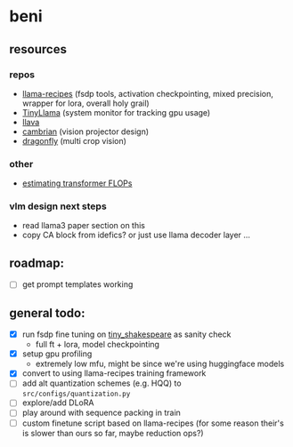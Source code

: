 # beni 
## resources
### repos
* [llama-recipes](https://github.com/meta-llama/llama-recipes) (fsdp tools, activation checkpointing, mixed precision, wrapper for lora, overall holy grail)
* [TinyLlama](https://github.com/jzhang38/TinyLlama) (system monitor for tracking gpu usage)
* [llava](https://github.com/haotian-liu/LLaVA)
* [cambrian](https://github.com/cambrian-mllm/cambrian) (vision projector design)
* [dragonfly](https://github.com/togethercomputer/Dragonfly) (multi crop vision)

### other 
* [estimating transformer FLOPs](https://www.adamcasson.com/posts/transformer-flops)

### vlm design next steps
* read llama3 paper section on this
* copy CA block from idefics? or just use llama decoder layer ... 

## roadmap:
- [ ] get prompt templates working

## general todo:
- [x] run fsdp fine tuning on [tiny_shakespeare](https://huggingface.co/datasets/karpathy/tiny_shakespeare) as sanity check 
    * full ft + lora, model checkpointing
- [x] setup gpu profiling 
    * extremely low mfu, might be since we're using huggingface models
- [x] convert to using llama-recipes training framework
- [ ] add alt quantization schemes (e.g. HQQ) to `src/configs/quantization.py`
- [ ] explore/add DLoRA 
- [ ] play around with sequence packing in train
- [ ] custom finetune script based on llama-recipes (for some reason their's is slower than ours so far, maybe reduction ops?)
